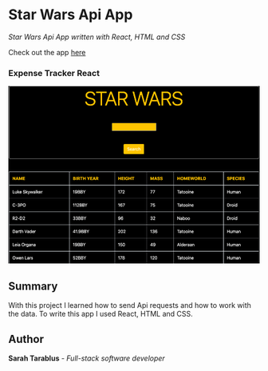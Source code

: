 # Star Wars Api App

 *Star Wars Api App written with React, HTML and CSS* <br>

 Check out the app [here]() 

### Expense Tracker React
![StarWarsApp](src/images/StarWars.png) 

## Summary
With this project I learned how to send Api requests and how to work with the data. To write this app I used React, HTML and CSS. 

## Author
**Sarah Tarablus** - *Full-stack software developer* 
